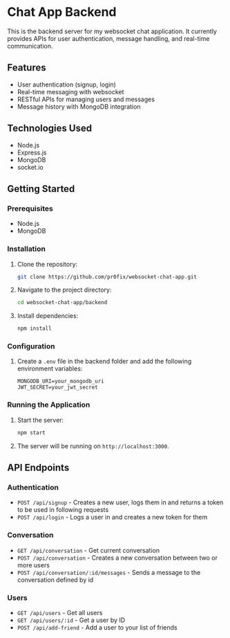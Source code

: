 # Chat App Backend

This is the backend server for my websocket chat application. It currently provides APIs for user authentication, message handling, and real-time communication.

## Features

- User authentication (signup, login)
- Real-time messaging with websocket
- RESTful APIs for managing users and messages
- Message history with MongoDB integration

## Technologies Used

- Node.js
- Express.js
- MongoDB
- socket.io

## Getting Started

### Prerequisites

- Node.js
- MongoDB

### Installation

1. Clone the repository:
   ```sh
   git clone https://github.com/pr0fix/websocket-chat-app.git
   ```
2. Navigate to the project directory:
   ```sh
   cd websocket-chat-app/backend
   ```
3. Install dependencies:
   ```sh
   npm install
   ```

### Configuration

1. Create a `.env` file in the backend folder and add the following environment variables:
   ```env
   MONGODB_URI=your_mongodb_uri
   JWT_SECRET=your_jwt_secret
   ```

### Running the Application

1. Start the server:
   ```sh
   npm start
   ```
2. The server will be running on `http://localhost:3000`.

## API Endpoints

### Authentication

- `POST /api/signup` - Creates a new user, logs them in and returns a token to be used in following requests
- `POST /api/login` - Logs a user in and creates a new token for them

### Conversation

- `GET /api/conversation` - Get current conversation
- `POST /api/conversation` - Creates a new conversation between two or more users
- `POST /api/conversation/:id/messages` - Sends a message to the conversation defined by id

### Users

- `GET /api/users` - Get all users
- `GET /api/users/:id` - Get a user by ID
- `POST /api/add-friend` - Add a user to your list of friends